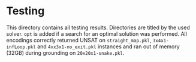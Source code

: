 # Testing
This directory contains all testing results. Directories are titled by the used solver. `opt` is added if a search for an optimal solution was performed.
All encodings correctly returned UNSAT on `straight_map.pkl`, `3x4x1-infLoop.pkl` and `4xx3x1-no_exit.pkl` instances and ran out of memory (32GB) during grounding on `20x20x1-snake.pkl`.